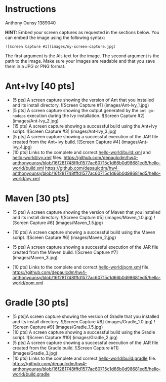 # Instructions
Anthony Ounsy 1389040

**HINT:** Embed your screen captures as requested in the sections below. You can embed the image using the following syntax:

```
![Screen Capture #1](images/my-screen-capture.jpg)
```

The first argument is the Alt-text for the image. The second argument is the path to the image. Make sure your images are readable and that you save them in a JPG or PNG format.

# Ant+Ivy [40 pts]
- [5 pts] A screen capture showing the version of Ant that you installed and its install directory.
![Screen Capture #1] (images/Ant-Ivy_1.jpg)
- [5 pts] A screen capture showing the output generated by the `ant go-nodeps` execution during the Ivy installation.
![Screen Capture #2] (images/Ant-Ivy_2.jpg)
- [15 pts] A screen capture showing a successful build using the Ant+Ivy script.
![Screen Capture #3] (images/Ant-Ivy_3.jpg)
- [5 pts] A screen capture showing a successful execution of the JAR file created from the Ant+Ivy build.
![Screen Capture #4] (images/Ant-Ivy_4.jpg)
- [10 pts] Links to the complete and correct [hello-world/build.xml](hello-world/build.xml) and [hello-world/ivy.xml](hello-world/ivy.xml) files.
https://github.com/depaulcdm/hw4-anthonyounsy/blob/16f281748fffd1577ac60715c1d66b0d98681ed5/hello-world/build.xml
https://github.com/depaulcdm/hw4-anthonyounsy/blob/16f281748fffd1577ac60715c1d66b0d98681ed5/hello-world/ivy.xml

# Maven [30 pts]
- [5 pts] A screen capture showing the version of Maven that you installed and its install directory.
![Screen Capture #5] (images/Maven_1.0.jpg)
![Screen Capture #6] (images/Maven_1.5.jpg)

- [10 pts] A screen capture showing a successful build using the Maven script.
![Screen Capture #6] (images/Maven_2.jpg)
- [5 pts] A screen capture showing a successful execution of the JAR file created from the Maven build.
![Screen Capture #7] (images/Maven_3.jpg)
- [10 pts] Links to the complete and correct [hello-world/pom.xml](hello-world/pom.xml) file.
https://github.com/depaulcdm/hw4-anthonyounsy/blob/16f281748fffd1577ac60715c1d66b0d98681ed5/hello-world/pom.xml

# Gradle [30 pts]
- [5 pts]A screen capture showing the version of Gradle that you installed and its install directory.
![Screen Capture #8] (images/Gradle_1.0.jpg)
![Screen Capture #9] (images/Gradle_1.5.jpg)
- [10 pts] A screen capture showing a successful build using the Gradle script.
![Screen Capture #10] (images/Gradle_2.jpg)
- [5 pts] A screen capture showing a successful execution of the JAR file created from the Gradle build.
![Screen Capture #11] (images/Gradle_3.jpg)
- [10 pts] Links to the complete and correct [hello-world/build.gradle](hello-world/build.gradle) file.
https://github.com/depaulcdm/hw4-anthonyounsy/blob/16f281748fffd1577ac60715c1d66b0d98681ed5/hello-world/build.gradle
